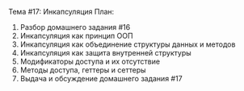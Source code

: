 Тема #17: Инкапсуляция
План:
1. Разбор домашнего задания #16
2. Инкапсуляция как принцип ООП
3. Инкапсуляция как объединение структуры данных и методов
4. Инкапсуляция как защита внутренней структуры
5. Модификаторы доступа и их отсутствие
6. Методы доступа, геттеры и сеттеры
7. Выдача и обсуждение домашнего задания #17